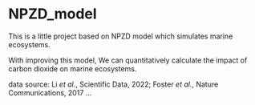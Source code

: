 # NPZD_model

This is a little project based on NPZD model which simulates marine ecosystems.

With improving this model, We can quantitatively calculate the impact of carbon dioxide on marine ecosystems.

data source: Li _et al._, Scientific Data, 2022; Foster _et al._, Nature Communications, 2017 ...
